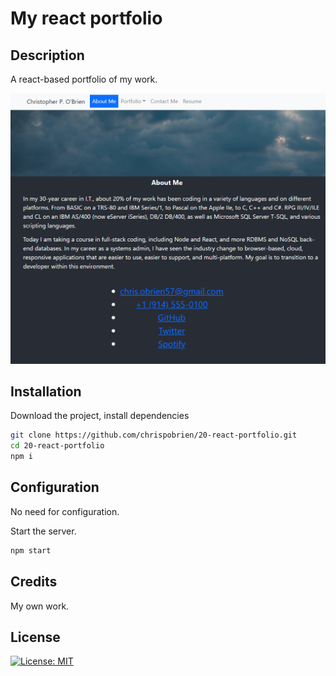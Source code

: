 # My react portfolio

## Description

A react-based portfolio of my work.

![screenshot]

## Installation

Download the project, install dependencies

```sh
git clone https://github.com/chrispobrien/20-react-portfolio.git
cd 20-react-portfolio
npm i
```

## Configuration

No need for configuration.

Start the server.

```sh
npm start
```

## Credits

My own work.

## License

[![License: MIT](https://img.shields.io/badge/License-MIT-yellow.svg)](https://opensource.org/licenses/MIT)

[screenshot]: /public/assets/images/screenshot.png